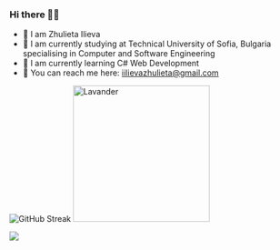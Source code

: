 ### Hi there 🖐🏻
- :blossom: I am Zhulieta Ilieva
- :green_book: I am currently studying at Technical University of Sofia, Bulgaria specialising in Computer and Software Engineering 
- :brain: I am currently learning C# Web Development
- :e-mail: You can reach me here: iilievazhulieta@gmail.com
<!--
**zhulietailieva/zhulietailieva** is a ✨ _special_ ✨ repository because its `README.md` (this file) appears on your GitHub profile.

Here are some ideas to get you started:

- 🔭 I’m currently working on ...
- 🌱 I’m currently learning ...
- 👯 I’m looking to collaborate on ...
- 🤔 I’m looking for help with ...
- 💬 Ask me about ...
- 📫 How to reach me: ...
- 😄 Pronouns: ...
- ⚡ Fun fact: ...
-->
![GitHub Streak](https://github-readme-streak-stats.herokuapp.com?user=zhulietailieva&theme=github-light&hide_border=true&date_format=M%20j%5B%2C%20Y%5D)
<img
  src="https://st4.depositphotos.com/2389541/21375/i/600/depositphotos_213758958-stock-photo-lavender-flowers-watercolor-illustration-straight.jpg"
  alt="Lavander"
  style="display: inline-block; margin: 0 auto; width: 240px; height: 240px">
  
<img src="https://github-readme-stats.vercel.app/api/top-langs?username=zhulietailieva&layout=compact"/>
